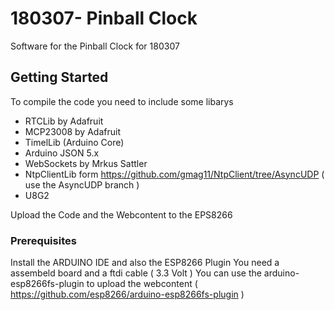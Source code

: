 # 180307- Pinball Clock

Software for the Pinball Clock for 180307


## Getting Started

To compile the code you need to include some libarys
- RTCLib by Adafruit
- MCP23008 by Adafruit
- TimelLib (Arduino Core)
- Arduino JSON 5.x
- WebSockets by Mrkus Sattler 
- NtpClientLib form https://github.com/gmag11/NtpClient/tree/AsyncUDP ( use the AsyncUDP branch )
- U8G2

Upload the Code and the Webcontent to the EPS8266

### Prerequisites

Install the ARDUINO IDE and also the ESP8266 Plugin
You need a assembeld board and a ftdi cable ( 3.3 Volt )
You can use the arduino-esp8266fs-plugin to upload the webcontent ( https://github.com/esp8266/arduino-esp8266fs-plugin )




